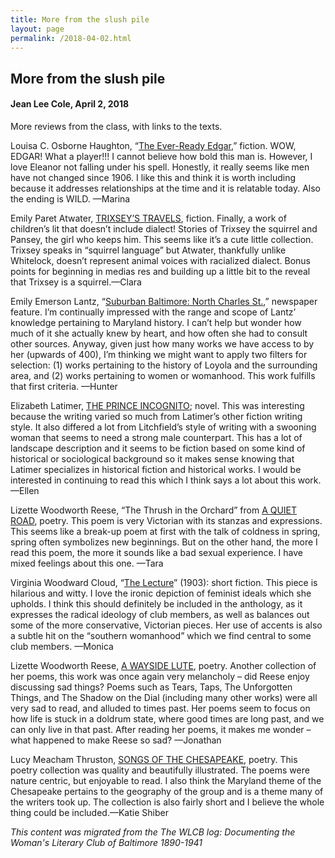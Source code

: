 ```yaml
---
title: More from the slush pile
layout: page
permalink: /2018-04-02.html
---
```

<style>
    #maincontent{
        font-size:1.4em;
    }
</style>

## More from the slush pile
#### Jean Lee Cole, April 2, 2018

More reviews from the class, with links to the texts.

Louisa C. Osborne Haughton, “[The Ever-Ready Edgar](https://wlcb.github.io/archive/item.html?id=261),” fiction. WOW, EDGAR!  What a player!!! I cannot believe how bold this man is. However, I love Eleanor not falling under his spell.  Honestly, it really seems like men have not changed since 1906.  I like this and think it is worth including because it addresses relationships at the time and it is relatable today. Also the ending is WILD. —Marina

Emily Paret Atwater, [TRIXSEY’S TRAVELS](https://wlcb.github.io/archive/item.html?id=201), fiction. Finally, a work of children’s lit that doesn’t include dialect! Stories of Trixsey the squirrel and Pansey, the girl who keeps him. This seems like it’s a cute little collection. Trixsey speaks in “squirrel language” but Atwater, thankfully unlike Whitelock, doesn’t represent animal voices with racialized dialect. Bonus points for beginning in medias res and building up a little bit to the reveal that Trixsey is a squirrel.—Clara

Emily Emerson Lantz, “[Suburban Baltimore: North Charles St.](https://wlcb.github.io/archive/item.html?id=1921),” newspaper feature. I’m continually impressed with the range and scope of Lantz’ knowledge pertaining to Maryland history. I can’t help but wonder how much of it she actually knew by heart, and how often she had to consult other sources. Anyway, given just how many works we have access to by her (upwards of 400), I’m thinking we might want to apply two filters for selection: (1) works pertaining to the history of Loyola and the surrounding area, and (2) works pertaining to women or womanhood. This work fulfills that first criteria. —Hunter

Elizabeth Latimer, [THE PRINCE INCOGNITO](https://wlcb.github.io/archive/item.html?id=392); novel. This was interesting because the writing varied so much from Latimer’s other fiction writing style. It also differed a lot from Litchfield’s style of writing with a swooning woman that seems to need a strong male counterpart. This has a lot of landscape description and it seems to be fiction based on some kind of historical or sociological background so it makes sense knowing that Latimer specializes in historical fiction and historical works. I would be interested in continuing to read this which I think says a lot about this work.—Ellen

Lizette Woodworth Reese, “The Thrush in the Orchard” from [A QUIET ROAD](https://wlcb.github.io/archive/item.html?id=191), poetry. This poem is very Victorian with its stanzas and expressions. This seems like a break-up poem at first with the talk of coldness in spring, spring often symbolizes new beginnings. But on the other hand, the more I read this poem, the more it sounds like a bad sexual experience. I have mixed feelings about this one. —Tara

Virginia Woodward Cloud, “[The Lecture](https://wlcb.github.io/archive/item.html?id=904)” (1903): short fiction. This piece is hilarious and witty. I love the ironic depiction of feminist ideals which she upholds. I think this should definitely be included in the anthology, as it expresses the radical ideology of club members, as well as balances out some of the more conservative, Victorian pieces. Her use of accents is also a subtle hit on the “southern womanhood” which we find central to some club members. —Monica

Lizette Woodworth Reese, [A WAYSIDE LUTE](https://wlcb.github.io/archive/item.html?id=194), poetry. Another collection of her poems, this work was once again very melancholy – did Reese enjoy discussing sad things? Poems such as Tears, Taps, The Unforgotten Things, and The Shadow on the Dial (including many other works) were all very sad to read, and alluded to times past. Her poems seem to focus on how life is stuck in a doldrum state, where good times are long past, and we can only live in that past. After reading her poems, it makes me wonder – what happened to make Reese so sad? —Jonathan

Lucy Meacham Thruston, [SONGS OF THE CHESAPEAKE](https://wlcb.github.io/archive/item.html?id=851), poetry. This poetry collection was quality and beautifully illustrated. The poems were nature centric, but enjoyable to read. I also think the Maryland theme of the Chesapeake pertains to the geography of the group and is a theme many of the writers took up. The collection is also fairly short and I believe the whole thing could be included.—Katie Shiber

*This content was migrated from the The WLCB log: Documenting the Woman's Literary Club of Baltimore 1890-1941*
